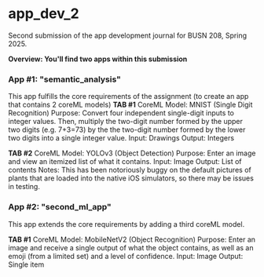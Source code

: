 # app_dev_2
Second submission of the app development journal for BUSN 208, Spring 2025.

**Overview: You'll find two apps within this submission**

### App #1: "semantic_analysis"
This app fulfills the core requirements of the assignment (to create an app that contains 2 coreML models)
**TAB #1**
CoreML Model: MNIST (Single Digit Recognition)
Purpose: Convert four independent single-digit inputs to integer values. Then, multiply the two-digit number formed by the upper two digits (e.g. 7+3=73) by the the two-digit number formed by the lower two digits into a single integer value.
Input: Drawings
Output: Integers

**TAB #2**
CoreML Model: YOLOv3 (Object Detection)
Purpose: Enter an image and view an itemized list of what it contains.
Input: Image
Output: List of contents
Notes: This has been notoriously buggy on the default pictures of plants that are loaded into the native iOS simulators, so there may be issues in testing. 

### App #2: "second_ml_app"
This app extends the core requirements by adding a third coreML model.

**TAB #1**
CoreML Model: MobileNetV2 (Object Recognition)
Purpose: Enter an image and receive a single output of what the object contains, as well as an emoji (from a limited set) and a level of confidence.
Input: Image
Output: Single item

